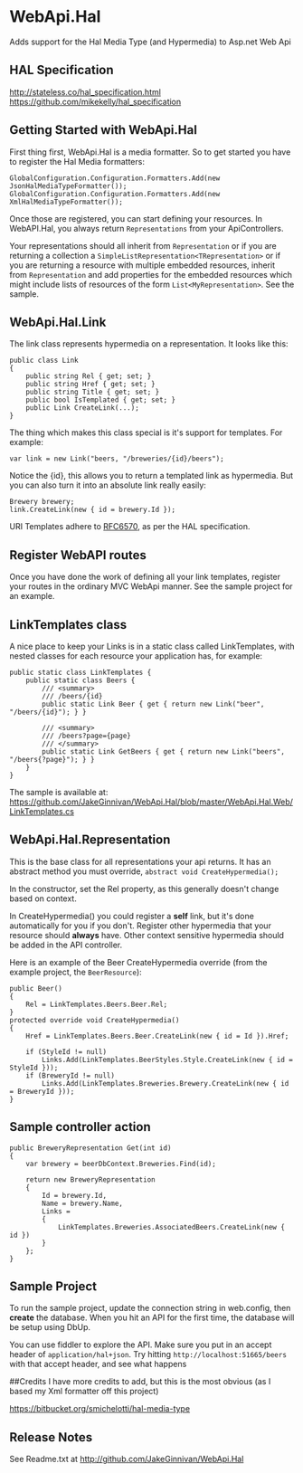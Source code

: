 WebApi.Hal
==========

Adds support for the Hal Media Type (and Hypermedia) to Asp.net Web Api

HAL Specification
-----------------
http://stateless.co/hal_specification.html  
https://github.com/mikekelly/hal_specification


Getting Started with WebApi.Hal
-------------------------------
First thing first, WebApi.Hal is a media formatter. So to get started you have to register the Hal Media formatters:

	GlobalConfiguration.Configuration.Formatters.Add(new JsonHalMediaTypeFormatter());
	GlobalConfiguration.Configuration.Formatters.Add(new XmlHalMediaTypeFormatter());

Once those are registered, you can start defining your resources. In WebAPI.Hal, you always return `Representations` from your ApiControllers.

Your representations should all inherit from `Representation` or if you are returning a collection 
a `SimpleListRepresentation<TRepresentation>` or if you are returning a resource with multiple embedded
resources, inherit from `Representation` and add properties for the embedded resources which might
include lists of resources of the form `List<MyRepresentation>`. See the sample.

WebApi.Hal.Link
---------------
The link class represents hypermedia on a representation. It looks like this:

	public class Link
	{
		public string Rel { get; set; }
		public string Href { get; set; }
		public string Title { get; set; }
		public bool IsTemplated { get; set; }
		public Link CreateLink(...);
	}

The thing which makes this class special is it's support for templates. For example:

	var link = new Link("beers, "/breweries/{id}/beers");

Notice the {id}, this allows you to return a templated link as hypermedia. But you can also turn it into an absolute link really easily:

	Brewery brewery;
	link.CreateLink(new { id = brewery.Id });

URI Templates adhere to [RFC6570](http://tools.ietf.org/html/rfc6570), as per the HAL specification.

Register WebAPI routes
----------------------
Once you have done the work of defining all your link templates, register your routes in the ordinary MVC WebApi manner.
See the sample project for an example.

LinkTemplates class
-------------------
A nice place to keep your Links is in a static class called LinkTemplates, with nested classes for each resource your application has, for example:

    public static class LinkTemplates {
		public static class Beers {
			/// <summary>
			/// /beers/{id}
			public static Link Beer { get { return new Link("beer", "/beers/{id}"); } }

			/// <summary>
            /// /beers?page={page}
            /// </summary>
            public static Link GetBeers { get { return new Link("beers", "/beers{?page}"); } }
		}
	}

The sample is available at: https://github.com/JakeGinnivan/WebApi.Hal/blob/master/WebApi.Hal.Web/LinkTemplates.cs

WebApi.Hal.Representation
-------------------------
This is the base class for all representations your api returns. It has an abstract method you must override, `abstract void CreateHypermedia();` 

In the constructor, set the Rel property, as this generally doesn't change based on context.

In CreateHypermedia() you could register a **self** link, but it's done automatically for you if you don't.
Register other hypermedia that your resource should **always** have.
Other context sensitive hypermedia should be added in the API controller.

Here is an example of the Beer CreateHypermedia override (from the example project, the `BeerResource`):

	public Beer()
	{
		Rel = LinkTemplates.Beers.Beer.Rel;
	}
	protected override void CreateHypermedia()
	{
		Href = LinkTemplates.Beers.Beer.CreateLink(new { id = Id }).Href;

		if (StyleId != null)
			Links.Add(LinkTemplates.BeerStyles.Style.CreateLink(new { id = StyleId }));
		if (BreweryId != null)
			Links.Add(LinkTemplates.Breweries.Brewery.CreateLink(new { id = BreweryId }));
	}

Sample controller action
------------------------

	public BreweryRepresentation Get(int id)
	{
		var brewery = beerDbContext.Breweries.Find(id);

		return new BreweryRepresentation
		{
			Id = brewery.Id,
			Name = brewery.Name,
			Links =
			{
				LinkTemplates.Breweries.AssociatedBeers.CreateLink(new { id })
			}
		};
	}

## Sample Project
To run the sample project, update the connection string in web.config, then **create** the database. When you hit an API for the first time, the database will be setup using DbUp.

You can use fiddler to explore the API. Make sure you put in an accept header of `application/hal+json`. Try hitting `http://localhost:51665/beers` with that accept header, and see what happens

##Credits
I have more credits to add, but this is the most obvious (as I based my Xml formatter off this project)

https://bitbucket.org/smichelotti/hal-media-type

## Release Notes
See Readme.txt at http://github.com/JakeGinnivan/WebApi.Hal
